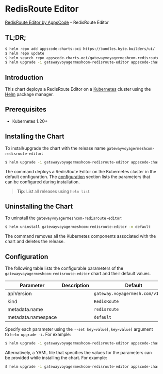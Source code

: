 # RedisRoute Editor

[RedisRoute Editor by AppsCode](https://byte.builders) - RedisRoute Editor

## TL;DR;

```bash
$ helm repo add appscode-charts-oci https://bundles.byte.builders/ui/
$ helm repo update
$ helm search repo appscode-charts-oci/gatewayvoyagermeshcom-redisroute-editor --version=v0.4.20
$ helm upgrade -i gatewayvoyagermeshcom-redisroute-editor appscode-charts-oci/gatewayvoyagermeshcom-redisroute-editor -n default --create-namespace --version=v0.4.20
```

## Introduction

This chart deploys a RedisRoute Editor on a [Kubernetes](http://kubernetes.io) cluster using the [Helm](https://helm.sh) package manager.

## Prerequisites

- Kubernetes 1.20+

## Installing the Chart

To install/upgrade the chart with the release name `gatewayvoyagermeshcom-redisroute-editor`:

```bash
$ helm upgrade -i gatewayvoyagermeshcom-redisroute-editor appscode-charts-oci/gatewayvoyagermeshcom-redisroute-editor -n default --create-namespace --version=v0.4.20
```

The command deploys a RedisRoute Editor on the Kubernetes cluster in the default configuration. The [configuration](#configuration) section lists the parameters that can be configured during installation.

> **Tip**: List all releases using `helm list`

## Uninstalling the Chart

To uninstall the `gatewayvoyagermeshcom-redisroute-editor`:

```bash
$ helm uninstall gatewayvoyagermeshcom-redisroute-editor -n default
```

The command removes all the Kubernetes components associated with the chart and deletes the release.

## Configuration

The following table lists the configurable parameters of the `gatewayvoyagermeshcom-redisroute-editor` chart and their default values.

|     Parameter      | Description |                    Default                    |
|--------------------|-------------|-----------------------------------------------|
| apiVersion         |             | <code>gateway.voyagermesh.com/v1alpha1</code> |
| kind               |             | <code>RedisRoute</code>                       |
| metadata.name      |             | <code>redisroute</code>                       |
| metadata.namespace |             | <code>default</code>                          |


Specify each parameter using the `--set key=value[,key=value]` argument to `helm upgrade -i`. For example:

```bash
$ helm upgrade -i gatewayvoyagermeshcom-redisroute-editor appscode-charts-oci/gatewayvoyagermeshcom-redisroute-editor -n default --create-namespace --version=v0.4.20 --set apiVersion=gateway.voyagermesh.com/v1alpha1
```

Alternatively, a YAML file that specifies the values for the parameters can be provided while
installing the chart. For example:

```bash
$ helm upgrade -i gatewayvoyagermeshcom-redisroute-editor appscode-charts-oci/gatewayvoyagermeshcom-redisroute-editor -n default --create-namespace --version=v0.4.20 --values values.yaml
```
